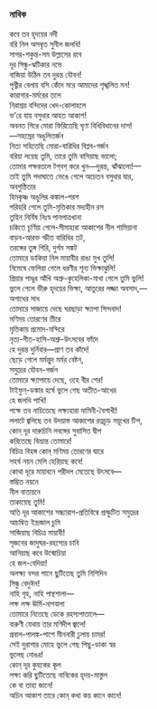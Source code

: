 ### নাবিক
কবে তব হৃদয়ের নদী  
বরি নিল অসম্বৃত সুনীল জলধি!  
সাগর-শকুন্ত-সম উল্লাসের রবে  
দূর সিন্ধু-ঝটিকার নভে  
বাজিয়া উঠিল তব দুরন্ত যৌবন!  
পৃথ্বীর বেলায় বসি কেঁদে মরে আমাদের শৃঙ্খলিত মন!  
কারাগার-মর্মরের তলে  
নিরাশ্রয় বন্দিদের খেদ-কোলাহলে  
ভ’রে যায় বসুধার আহত আকাশ!  
অবনত শিরে মোরা ফিরিতেছি ঘৃণা বিধিবিধানের দাস!  
—সহস্রের অঙুলিতর্জন  
নিত্য সহিতেছি মোরা-বারিধির বিপ্লব-গর্জন  
বরিয়া লয়েছ তুমি, তারে তুমি বাসিয়াছ ভালো;  
তোমার পক্ষরতলে টগ্‌বগ্ করে খুন—দুরন্ত, ঝাঁঝালো!—  
তাই তুমি পদাঘাতে ভেঙে গেলে অচেতন বসুধার দ্বার,  
অবগুণ্ঠিতার  
হিমকৃষ্ণ অঙুলির কঙ্কাল-পরশ  
পরিহরি গেলে তুমি-মৃত্তিকার মদ্যহীন রস  
তুহিন নির্বিষ নিঃস্ব পানপাত্রখানা  
চকিতে চূর্ণিয়া গেলে-সীমাহারা আকাশের নীল শামিয়ানা  
বাড়ব-আরক্ত স্ফীত বারিধির তট,  
তরঙ্গের তুঙ্গ গিরি, দুর্গম সঙ্কট  
তোমারে ডাকিয়া নিল মায়াবীর রাঙা মুখ তুলি!  
নিমেষে ফেলিয়া গেলে ধরণীর শূন্য ভিক্ষাঝুলি!  
প্রিয়ার পাণ্ডুর আঁখি অশ্রু-কুহেলিকা-মাখা গেলে তুমি ভুলি!  
ভুলে গেলে ভীরু হৃদয়ের ভিক্ষা, আতুরের লজ্জা অবসাদ,—  
অগাধের সাধ  
তোমারে সাজায়ে দেছে ঘরছাড়া ক্ষ্যাপা সিন্দবাদ!  
মণিময় তোরণের তীরে  
মৃত্তিকায় প্রমোদ-মন্দিরে  
নৃত্য-গীত-হাসি-অশ্রু-উৎসবের ফাঁদে  
হে দুরন্ত দুর্নিবার—প্রাণ তব কাঁদে!  
ছেড়ে গেলে মর্মন্তুদ মর্মর বেষ্টন,  
সমুদ্রের যৌবন-গর্জন  
তোমারে ক্ষ্যাপায়ে দেছে, ওহে বীর শের!  
টাইফুন্-ডঙ্কার হর্ষে ভুলে গেছ অতীত-আখের  
হে জলধি পাখি!  
পক্ষে তব নাচিতেছে লক্ষ্যহারা দামিনী-বৈশাখী!  
ললাটে জ্বলিছে তব উদয়াস্ত আকাশের রত্নচূড় ময়ূখের টিপ,  
কোন্ দূর দারুচিনি লবঙ্গের সুবাসিত দ্বীপ  
করিতেছে বিভ্রান্ত তোমারে!  
বিচিত্র বিহঙ্গ কোন্ মণিময় তোরণের দ্বারে  
সহর্ষ নয়ন মেলি হেরিয়াছ কবে!  
কোথা দূরে মায়াবনে পরীদল মেতেছে উৎসবে—  
স্তম্ভিত নয়নে  
নীল বাতায়নে  
তাকায়েছ তুমি!  
অতি দূর আকাশের সন্ধ্যারাগ-প্রতিবিম্বে প্রস্ফুটিত সমুদ্রের  
আচম্বিত ইন্দ্রজাল চুমি  
সাজিয়াছ বিচিত্র মায়াবী!  
সৃজনের জাদুঘর-রহস্যের চাবি  
আনিয়াছ কবে উন্মোচিয়া  
হে জল-বেদিয়া!  
অলক্ষ্য বন্দর পানে ছুটিতেছ তুমি নিশিদিন  
সিন্ধু বেদুঈন!  
নাহি গৃহ, নাহি পান্থশালা—  
লক্ষ লক্ষ ঊর্মি-নাগবালা  
তোমারে নিতেছে ডেকে রহস্যপাতালে—  
বারুণী যেথায় তার মণিদীপ জ্বালে!  
প্রবাল-পালঙ্ক-পাশে মীননারী ঢুলায় চামর!  
সেই দুরাশার মোহে ভুলে গেছ পিছু-ডাকা স্বর  
ভুলেছ নোঙর!  
কোন্ দূর কুহকের কূল  
লক্ষ্য করি ছুটিতেছে নাবিকের হৃদয়-মাস্তুল  
কে বা তাহা জানে!  
অচিন আকাশ তারে কোন্ কথা কয় কানে কানে!  
